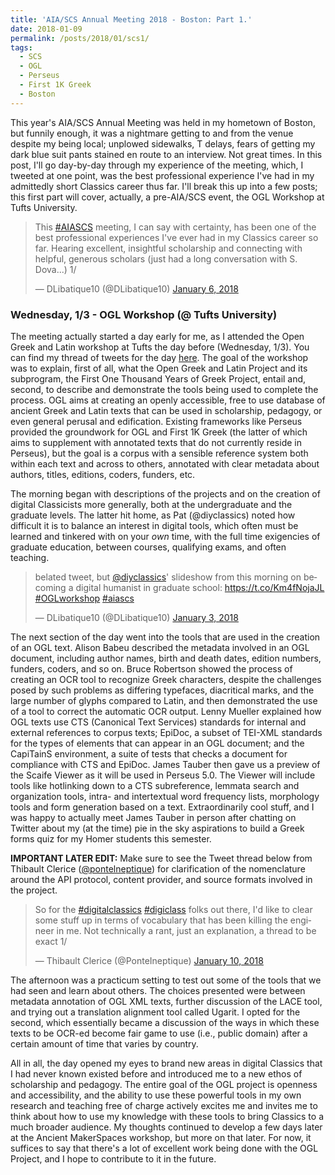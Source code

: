 ```yaml
---
title: 'AIA/SCS Annual Meeting 2018 - Boston: Part 1.'
date: 2018-01-09
permalink: /posts/2018/01/scs1/
tags:
  - SCS
  - OGL
  - Perseus
  - First 1K Greek
  - Boston
---
```


This year's AIA/SCS Annual Meeting was held in my hometown of Boston, but funnily enough, it was a nightmare getting to and from the venue despite my being local; unplowed sidewalks, T delays, fears of getting my dark blue suit pants stained en route to an interview. Not great times. In this post, I'll go day-by-day through my experience of the meeting, which, I tweeted at one point, was the best professional experience I've had in my admittedly short Classics career thus far. I'll break this up into a few posts; this first part will cover, actually, a pre-AIA/SCS event, the OGL Workshop at Tufts University.

<blockquote class="twitter-tweet" data-lang="en"><p lang="en" dir="ltr">This <a href="https://twitter.com/hashtag/AIASCS?src=hash&amp;ref_src=twsrc%5Etfw">#AIASCS</a> meeting, I can say with certainty, has been one of the best professional experiences I&#39;ve ever had in my Classics career so far. Hearing excellent, insightful scholarship and connecting with helpful, generous scholars (just had a long conversation with S. Dova...) 1/</p>&mdash; DLibatique10 (@DLibatique10) <a href="https://twitter.com/DLibatique10/status/949441888423161857?ref_src=twsrc%5Etfw">January 6, 2018</a></blockquote> <script async src="https://platform.twitter.com/widgets.js" charset="utf-8"></script> 

### Wednesday, 1/3 - OGL Workshop (@ Tufts University)
The meeting actually started a day early for me, as I attended the Open Greek and Latin workshop at Tufts the day before (Wednesday, 1/3). You can find my thread of tweets for the day [here](https://twitter.com/i/moments/948731775135682560). The goal of the workshop was to explain, first of all, what the Open Greek and Latin Project and its subprogram, the First One Thousand Years of Greek Project, entail and, second, to describe and demonstrate the tools being used to complete the process. OGL aims at creating an openly accessible, free to use database of ancient Greek and Latin texts that can be used in scholarship, pedagogy, or even general perusal and edification. Existing frameworks like Perseus provided the groundwork for OGL and First 1K Greek (the latter of which aims to supplement with annotated texts that do not currently reside in Perseus), but the goal is a corpus with a sensible reference system both within each text and across to others, annotated with clear metadata about authors, titles, editions, coders, funders, etc.

The morning began with descriptions of the projects and on the creation of digital Classicists more generally, both at the undergraduate and the graduate levels. The latter hit home, as Pat (@diyclassics) noted how difficult it is to balance an interest in digital tools, which often must be learned and tinkered with on your *own* time, with the full time exigencies of graduate education, between courses, qualifying exams, and often teaching. 

<blockquote class="twitter-tweet" data-lang="en"><p lang="en" dir="ltr">belated tweet, but <a href="https://twitter.com/diyclassics?ref_src=twsrc%5Etfw">@diyclassics</a>&#39; slideshow from this morning on becoming a digital humanist in graduate school: <a href="https://t.co/Km4fNojaJL">https://t.co/Km4fNojaJL</a> <a href="https://twitter.com/hashtag/OGLworkshop?src=hash&amp;ref_src=twsrc%5Etfw">#OGLworkshop</a> <a href="https://twitter.com/hashtag/aiascs?src=hash&amp;ref_src=twsrc%5Etfw">#aiascs</a></p>&mdash; DLibatique10 (@DLibatique10) <a href="https://twitter.com/DLibatique10/status/948665588188090370?ref_src=twsrc%5Etfw">January 3, 2018</a></blockquote> <script async src="https://platform.twitter.com/widgets.js" charset="utf-8"></script> 

The next section of the day went into the tools that are used in the creation of an OGL text. Alison Babeu described the metadata involved in an OGL document, including author names, birth and death dates, edition numbers, funders, coders, and so on. Bruce Robertson showed the process of creating an OCR tool to recognize Greek characters, despite the challenges posed by such problems as differing typefaces, diacritical marks, and the large number of glyphs compared to Latin, and then demonstrated the use of a tool to correct the automatic OCR output. Lenny Mueller explained how OGL texts use CTS (Canonical Text Services) standards for internal and external references to corpus texts; EpiDoc, a subset of TEI-XML standards for the types of elements that can appear in an OGL document; and the CapiTainS environment, a suite of tests that checks a document for compliance with CTS and EpiDoc. James Tauber then gave us a preview of the Scaife Viewer as it will be used in Perseus 5.0. The Viewer will include tools like hotlinking down to a CTS subreference, lemmata search and organization tools, intra- and intertextual word frequency lists, morphology tools and form generation based on a text. Extraordinarily cool stuff, and I was happy to actually meet James Tauber in person after chatting on Twitter about my (at the time) pie in the sky aspirations to build a Greek forms quiz for my Homer students this semester.

**IMPORTANT LATER EDIT:** Make sure to see the Tweet thread below from Thibault Clerice ([@pontelneptique](https://twitter.com/pontelneptique)) for clarification of the nomenclature around the API protocol, content provider, and source formats involved in the project.

<blockquote class="twitter-tweet" data-lang="en"><p lang="en" dir="ltr">So for the <a href="https://twitter.com/hashtag/digitalclassics?src=hash&amp;ref_src=twsrc%5Etfw">#digitalclassics</a> <a href="https://twitter.com/hashtag/digiclass?src=hash&amp;ref_src=twsrc%5Etfw">#digiclass</a> folks out there, I&#39;d like to clear some stuff up in terms of vocabulary that has been killing the engineer in me. Not technically a rant, just an explanation, a thread to be exact 1/</p>&mdash; Thibault Clerice (@PonteIneptique) <a href="https://twitter.com/PonteIneptique/status/951145615714594819?ref_src=twsrc%5Etfw">January 10, 2018</a></blockquote> <script async src="https://platform.twitter.com/widgets.js" charset="utf-8"></script> 

The afternoon was a practicum setting to test out some of the tools that we had seen and learn about others. The choices presented were between metadata annotation of OGL XML texts, further discussion of the LACE tool, and trying out a translation alignment tool called Ugarit. I opted for the second, which essentially became a discussion of the ways in which these texts to be OCR-ed become fair game to use (i.e., public domain) after a certain amount of time that varies by country.

All in all, the day opened my eyes to brand new areas in digital Classics that I had never known existed before and introduced me to a new ethos of scholarship and pedagogy. The entire goal of the OGL project is openness and accessibility, and the ability to use these powerful tools in my own research and teaching free of charge actively excites me and invites me to think about how to use my knowledge with these tools to bring Classics to a much broader audience. My thoughts continued to develop a few days later at the Ancient MakerSpaces workshop, but more on that later. For now, it suffices to say that there's a lot of excellent work being done with the OGL Project, and I hope to contribute to it in the future.